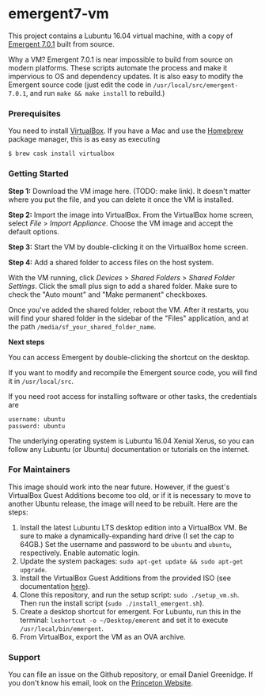 # emergent7-vm

This project contains a Lubuntu 16.04 virtual machine, with a copy
of
[Emergent 7.0.1](https://grey.colorado.edu/emergent/index.php/Main_Page) built
from source.

Why a VM? Emergent 7.0.1 is near impossible to build from source on
modern platforms.  These scripts automate the process and make it
impervious to OS and dependency updates. It is also easy to modify the
Emergent source code (just edit the code in
`/usr/local/src/emergent-7.0.1`, and run `make && make install` to
rebuild.)

### Prerequisites
You need to install [VirtualBox](https://www.virtualbox.org). If you have a Mac
and use the [Homebrew](https://brew.sh) package manager, this is as easy as
executing

```
$ brew cask install virtualbox
```

### Getting Started

**Step 1:** Download the VM image here. (TODO: make link). It doesn't matter
where you put the file, and you can delete it once the VM is installed.

**Step 2:** Import the image into VirtualBox. From the VirtualBox home screen,
select *File* > *Import Appliance*. Choose the VM image and accept the default
options.

**Step 3:** Start the VM by double-clicking it on the VirtualBox home screen.

**Step 4:** Add a shared folder to access files on the host system.

With the VM running,
click *Devices* > *Shared Folders* > *Shared Folder Settings*. Click the small
plus sign to add a shared folder. Make sure to check the "Auto mount" and "Make
permanent" checkboxes.

Once you've added the shared folder, reboot the VM. After it restarts, you will
find your shared folder in the sidebar of the "Files" application, and at the
path `/media/sf_your_shared_folder_name`.

**Next steps**

You can access Emergent by double-clicking the shortcut on the desktop.

If you want to modify and recompile the Emergent source code, you will find it
in `/usr/local/src`.

If you need root access for installing software or other tasks,
the credentials are

```
username: ubuntu
password: ubuntu
```

The underlying operating system is Lubuntu 16.04 Xenial Xerus, so you can follow
any Lubuntu (or Ubuntu) documentation or tutorials on the internet.

### For Maintainers
This image should work into the near future. However, if the guest's VirtualBox
Guest Additions become too old, or if it is necessary to move to another Ubuntu
release, the image will need to be rebuilt. Here are the steps:

1. Install the latest Lubuntu LTS desktop edition into a VirtualBox
   VM. Be sure to make a dynamically-expanding hard drive (I set the
   cap to 64GB.) Set the username and password to be `ubuntu` and
   `ubuntu`, respectively. Enable automatic login.
2. Update the system packages: `sudo apt-get update && sudo apt-get upgrade`.
3. Install the VirtualBox Guest Additions from the provided ISO (see
   documentation
   [here](https://www.virtualbox.org/manual/ch04.html#idm1959)).
5. Clone this repository, and run the setup script: `sudo
   ./setup_vm.sh`. Then run the install script (`sudo
   ./install_emergent.sh`).
6. Create a desktop shortcut for emergent. For Lubuntu, run this in
   the terminal: `lxshortcut -o ~/Desktop/emerent` and set it to execute
   `/usr/local/bin/emergent`.
7. From VirtualBox, export the VM as an OVA archive.

### Support
You can file an issue on the Github repository, or email Daniel Greenidge.
If you don't know his email, look on the
[Princeton Website](https://www.princeton.edu/search/people-advanced).
